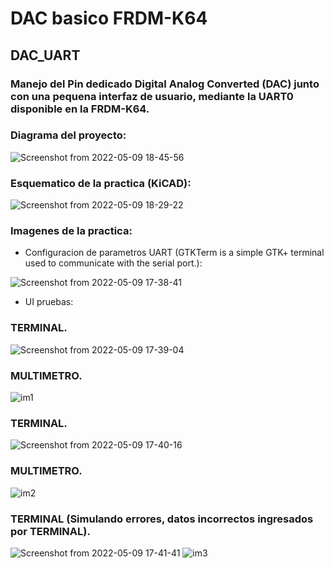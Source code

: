 # DAC basico FRDM-K64
## DAC_UART

### Manejo del Pin dedicado Digital Analog Converted (DAC) junto con una pequena interfaz de usuario, mediante la UART0 disponible en la FRDM-K64.

### Diagrama del proyecto:

![Screenshot from 2022-05-09 18-45-56](https://user-images.githubusercontent.com/104173190/167516049-ec4a9a58-c0b8-4935-b529-6e4dde3bc29f.png)


### Esquematico de la practica (KiCAD):
![Screenshot from 2022-05-09 18-29-22](https://user-images.githubusercontent.com/104173190/167515055-fda23435-130f-496d-b3a7-eec1d4ebbc2b.png)

### Imagenes de la practica:
 - Configuracion de parametros UART (GTKTerm is a simple GTK+ terminal used to communicate with the serial port.):
   
![Screenshot from 2022-05-09 17-38-41](https://user-images.githubusercontent.com/104173190/167515237-f2342d74-752d-455c-bc94-a7012d15c0bb.png)
 - UI pruebas:
 
### TERMINAL. 

![Screenshot from 2022-05-09 17-39-04](https://user-images.githubusercontent.com/104173190/167515366-a73f6920-5031-4628-bb26-e737d1ad14cd.png)

### MULTIMETRO.

![im1](https://user-images.githubusercontent.com/104173190/167515518-7b1b4f44-6aab-49ec-a8db-507b29e8811b.jpeg)

### TERMINAL.

![Screenshot from 2022-05-09 17-40-16](https://user-images.githubusercontent.com/104173190/167515628-b48b7425-7c72-45b1-a41a-ee534c08e657.png)

### MULTIMETRO.

![im2](https://user-images.githubusercontent.com/104173190/167515752-369079ef-c30e-43e3-aef8-630da29bc702.jpeg)

### TERMINAL (Simulando errores, datos incorrectos ingresados por TERMINAL).

![Screenshot from 2022-05-09 17-41-41](https://user-images.githubusercontent.com/104173190/167515665-0dd161b1-d375-42cb-8989-5b2bb196b9ae.png)
![im3](https://user-images.githubusercontent.com/104173190/167515781-8bb46ef7-e1fe-43aa-8da1-b26a0bf76f0e.jpeg)
